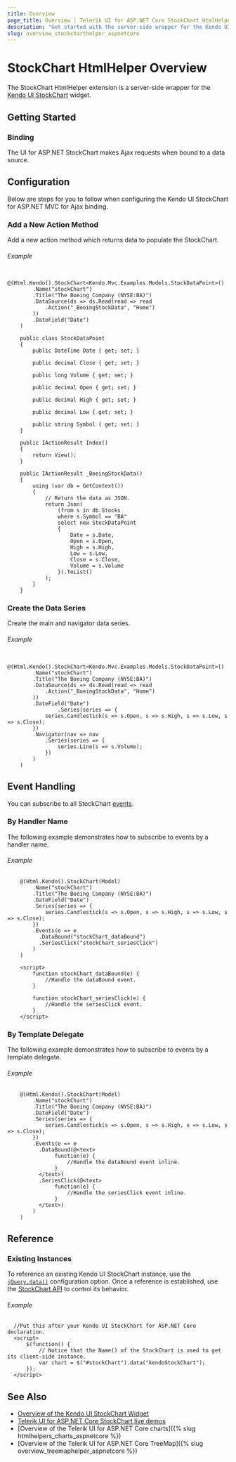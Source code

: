 ```yaml
---
title: Overview
page_title: Overview | Telerik UI for ASP.NET Core StockChart HtmlHelper
description: "Get started with the server-side wrapper for the Kendo UI StockChart widget for ASP.NET Core."
slug: overview_stockcharthelper_aspnetcore
---
```


# StockChart HtmlHelper Overview

The StockChart HtmlHelper extension is a server-side wrapper for the [Kendo UI StockChart](https://demos.telerik.com/kendo-ui/financial/index) widget.

## Getting Started

### Binding

The UI for ASP.NET StockChart makes Ajax requests when bound to a data source.

## Configuration

Below are steps for you to follow when configuring the Kendo UI StockChart for ASP.NET MVC for Ajax binding.

### Add a New Action Method

Add a new action method which returns data to populate the StockChart.

###### Example

```tab-Razor
    @(Html.Kendo().StockChart<Kendo.Mvc.Examples.Models.StockDataPoint>()
        .Name("stockChart")
        .Title("The Boeing Company (NYSE:BA)")
        .DataSource(ds => ds.Read(read => read
            .Action("_BoeingStockData", "Home")
        ))
        .DateField("Date")
    )
```
```tab-Model
    public class StockDataPoint
    {
        public DateTime Date { get; set; }

        public decimal Close { get; set; }

        public long Volume { get; set; }

        public decimal Open { get; set; }

        public decimal High { get; set; }

        public decimal Low { get; set; }

        public string Symbol { get; set; }
    }
```
```tab-HomeController
    public IActionResult Index()
    {
        return View();
    }

    public IActionResult _BoeingStockData()
    {
        using (var db = GetContext())
        {
            // Return the data as JSON.
            return Json(
                (from s in db.Stocks
                where s.Symbol == "BA"
                select new StockDataPoint
                {
                    Date = s.Date,
                    Open = s.Open,
                    High = s.High,
                    Low = s.Low,
                    Close = s.Close,
                    Volume = s.Volume
                }).ToList()
            );
        }
    }
```

### Create the Data Series

Create the main and navigator data series.

###### Example

```
    @(Html.Kendo().StockChart<Kendo.Mvc.Examples.Models.StockDataPoint>()
        .Name("stockChart")
        .Title("The Boeing Company (NYSE:BA)")
        .DataSource(ds => ds.Read(read => read
            .Action("_BoeingStockData", "Home")
        ))
        .DateField("Date")
                .Series(series => {
            series.Candlestick(s => s.Open, s => s.High, s => s.Low, s => s.Close);
        })
        .Navigator(nav => nav
            .Series(series => {
                series.Line(s => s.Volume);
            })
        )
    )
```

## Event Handling

You can subscribe to all StockChart [events](https://docs.telerik.com/kendo-ui/api/javascript/dataviz/ui/stock-chart#events).

### By Handler Name

The following example demonstrates how to subscribe to events by a handler name.

###### Example

```
    @(Html.Kendo().StockChart(Model)
    	.Name("stockChart")
    	.Title("The Boeing Company (NYSE:BA)")
    	.DateField("Date")
    	.Series(series => {
    	    series.Candlestick(s => s.Open, s => s.High, s => s.Low, s => s.Close);
    	})
    	.Events(e => e
    	  .DataBound("stockChart_dataBound")
    	  .SeriesClick("stockChart_seriesClick")
    	)
    )

    <script>
        function stockChart_dataBound(e) {
            //Handle the dataBound event.
        }

        function stockChart_seriesClick(e) {
            //Handle the seriesClick event.
        }
    </script>
```

### By Template Delegate

The following example demonstrates how to subscribe to events by a template delegate.

###### Example

```
    @(Html.Kendo().StockChart(Model)
    	.Name("stockChart")
    	.Title("The Boeing Company (NYSE:BA)")
    	.DateField("Date")
    	.Series(series => {
    	    series.Candlestick(s => s.Open, s => s.High, s => s.Low, s => s.Close);
    	})
    	.Events(e => e
    	  .DataBound(@<text>
    	       function(e) {
    	           //Handle the dataBound event inline.
    	       }
    	  </text>)
    	  .SeriesClick(@<text>
    	       function(e) {
    	           //Handle the seriesClick event inline.
    	       }
    	  </text>)
    	)
    )
```

## Reference

### Existing Instances

To reference an existing Kendo UI StockChart instance, use the [`jQuery.data()`](https://api.jquery.com/jQuery.data/) configuration option. Once a reference is established, use the [StockChart API](https://docs.telerik.com/kendo-ui/api/javascript/dataviz/ui/stock-chart#methods) to control its behavior.

###### Example

      //Put this after your Kendo UI StockChart for ASP.NET Core declaration.
      <script>
          $(function() {
              // Notice that the Name() of the StockChart is used to get its client-side instance.
              var chart = $("#stockChart").data("kendoStockChart");
          });
      </script>

## See Also

* [Overview of the Kendo UI StockChart Widget](https://docs.telerik.com/kendo-ui/controls/charts/stockchart/overview)
* [Telerik UI for ASP.NET Core StockChart live demos](https://demos.telerik.com/aspnet-core/financial/index)
* [Overview of the Telerik UI for ASP.NET Core charts]({% slug htmlhelpers_charts_aspnetcore %})
* [Overview of the Telerik UI for ASP.NET Core TreeMap]({% slug overview_treemaphelper_aspnetcore %})